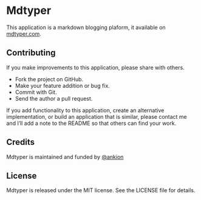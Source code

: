 Mdtyper
=========

This application is a markdown blogging plaform, it available on [mdtyper.com](http://mdtyper.com).

Contributing
------------

If you make improvements to this application, please share with others.

-   Fork the project on GitHub.
-   Make your feature addition or bug fix.
-   Commit with Git.
-   Send the author a pull request.

If you add functionality to this application, create an alternative
implementation, or build an application that is similar, please contact
me and I’ll add a note to the README so that others can find your work.

Credits
-------

Mdtyper is maintained and funded by [@ankion](http://github.com/ankion)

License
-------

Mdtyper is released under the MIT license. See the LICENSE file for details.
